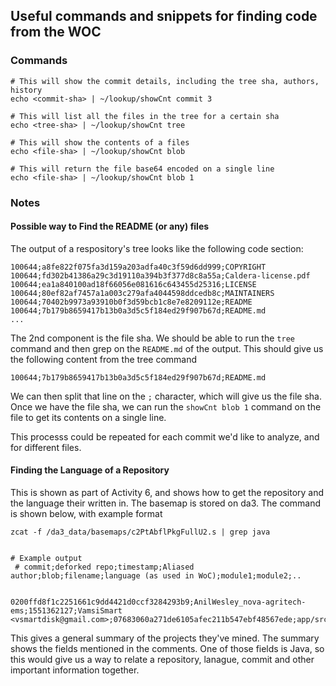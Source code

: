 ## Useful commands and snippets for finding code from the WOC

### Commands

```
# This will show the commit details, including the tree sha, authors, history
echo <commit-sha> | ~/lookup/showCnt commit 3 

# This will list all the files in the tree for a certain sha
echo <tree-sha> | ~/lookup/showCnt tree

# This will show the contents of a files
echo <file-sha> | ~/lookup/showCnt blob

# This will return the file base64 encoded on a single line
echo <file-sha> | ~/lookup/showCnt blob 1
```


### Notes

#### Possible way to Find the README (or any) files

The output of a respository's tree looks like the following code section:
```
100644;a8fe822f075fa3d159a203adfa40c3f59d6dd999;COPYRIGHT
100644;fd302b41386a29c3d19110a394b3f377d8c8a55a;Caldera-license.pdf
100644;ea1a840100ad18f66056e081616c643455d25316;LICENSE
100644;80ef82af7457a1a003c279afa4044598ddcedb8c;MAINTAINERS
100644;70402b9973a93910b0f3d59bcb1c8e7e8209112e;README
100644;7b179b8659417b13b0a3d5c5f184ed29f907b67d;README.md
...
```
The 2nd component is the file sha. We should be able to run the `tree` command and then grep on the `README.md` of the output. This should give us the following content from the tree command
```
100644;7b179b8659417b13b0a3d5c5f184ed29f907b67d;README.md
```
We can then split that line on the `;` character, which will give us the file sha. Once we have the file sha, we can run the `showCnt blob 1` command on the file to get its contents on a single line. 

This processs could be repeated for each commit we'd like to analyze, and for different files.


#### Finding the Language of a Repository
This is shown as part of Activity 6, and shows how to get the repository and the language their written in. The basemap is stored on da3. The command is shown below, with example format
```
zcat -f /da3_data/basemaps/c2PtAbflPkgFullU2.s | grep java


# Example output
 # commit;deforked repo;timestamp;Aliased author;blob;filename;language (as used in WoC);module1;module2;..


0200ffd8f1c2251661c9dd4421d0ccf3284293b9;AnilWesley_nova-agritech-ems;1551362127;VamsiSmart <vsmartdisk@gmail.com>;07683060a271de6105afec211b547ebf48567ede;app/src/main/java/com/agritech/empmanager/HolidaysActivity.java;java;android.content.Context;androidx.databinding.DataBindingUtil;com.agritech.empmanager.databinding.ActivityHolidaysBinding;androidx.appcompat.app.AppCompatActivity;android.os.Bundle;android.app.AlertDialog;android.view.MenuItem;com.agritech.empmanager.fragments.HolidaysFragment;android.view.Menu;android.content.Intent
```

This gives a general summary of the projects they've mined. The summary shows the fields mentioned in the comments. One of those fields is Java, so this would give us a way to relate a repository, lanague, commit and other important information together.